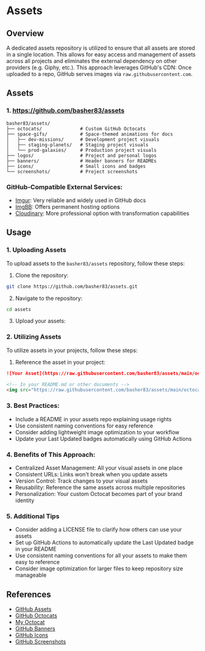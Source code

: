 # Assets

## Overview

A dedicated assets repository is utilized to ensure that all assets are stored in a single location. This allows for easy access and management of assets across all projects and eliminates the external dependency on other providers (e.g. Giphy, etc.). This approach leverages GitHub's CDN: Once uploaded to a repo, GitHub serves images via `raw.githubusercontent.com`.

## Assets

### 1. https://github.com/basher83/assets

```plaintext
basher83/assets/
├── octocats/              # Custom GitHub Octocats
├── space-gifs/            # Space-themed animations for docs
│   ├── dev-missions/      # Development project visuals
│   ├── staging-planets/   # Staging project visuals
│   └── prod-galaxies/     # Production project visuals
├── logos/                 # Project and personal logos
├── banners/               # Header banners for READMEs
├── icons/                 # Small icons and badges
└── screenshots/           # Project screenshots
```

### GitHub-Compatible External Services:

- [Imgur](https://imgur.com/): Very reliable and widely used in GitHub docs
- [ImgBB](https://imgbb.com/): Offers permanent hosting options
- [Cloudinary](https://cloudinary.com/): More professional option with transformation capabilities

## Usage

### 1. Uploading Assets

To upload assets to the `basher83/assets` repository, follow these steps:

1. Clone the repository:

```bash
git clone https://github.com/basher83/assets.git
```

2. Navigate to the repository:

```bash
cd assets
```

3. Upload your assets:

### 2. Utilizing Assets

To utilize assets in your projects, follow these steps:

1. Reference the asset in your project:

```markdown
![Your Asset](https://raw.githubusercontent.com/basher83/assets/main/octocats/your-octocat.png)
```

```markdown
<!-- In your README.md or other documents -->
<img src="https://raw.githubusercontent.com/basher83/assets/main/octocats/main-profile-octocat.png" width="200" alt="My Custom Octocat">
```

### 3. Best Practices:

- Include a README in your assets repo explaining usage rights
- Use consistent naming conventions for easy reference
- Consider adding lightweight image optimization to your workflow
- Update your Last Updated badges automatically using GitHub Actions

### 4. Benefits of This Approach:

- Centralized Asset Management: All your visual assets in one place
- Consistent URLs: Links won't break when you update assets
- Version Control: Track changes to your visual assets
- Reusability: Reference the same assets across multiple repositories
- Personalization: Your custom Octocat becomes part of your brand identity

### 5. Additional Tips

- Consider adding a LICENSE file to clarify how others can use your assets
- Set up GitHub Actions to automatically update the Last Updated badge in your README
- Use consistent naming conventions for all your assets to make them easy to reference
- Consider image optimization for larger files to keep repository size manageable

## References

- [GitHub Assets](https://docs.github.com/en/assets)
- [GitHub Octocats](https://octodex.github.com/)
- [My Octocat](https://myoctocat.com/)
- [GitHub Banners](https://github.com/logos)
- [GitHub Icons](https://github.com/logos)
- [GitHub Screenshots](https://github.com/logos)

